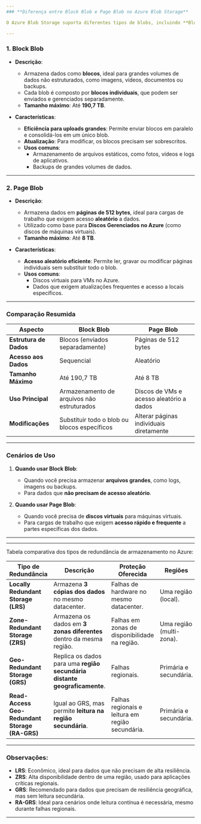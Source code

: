 ```yaml
---
### **Diferença entre Block Blob e Page Blob no Azure Blob Storage**

O Azure Blob Storage suporta diferentes tipos de blobs, incluindo **Block Blob** e **Page Blob**, cada um com características específicas e projetado para casos de uso distintos.  

---
```


### **1. Block Blob**  
- **Descrição**:
  - Armazena dados como **blocos**, ideal para grandes volumes de dados não estruturados, como imagens, vídeos, documentos ou backups.
  - Cada blob é composto por **blocos individuais**, que podem ser enviados e gerenciados separadamente.
  - **Tamanho máximo**: Até **190,7 TB**.

- **Características**:
  - **Eficiência para uploads grandes**: Permite enviar blocos em paralelo e consolidá-los em um único blob.
  - **Atualização**: Para modificar, os blocos precisam ser sobrescritos.
  - **Usos comuns**:
    - Armazenamento de arquivos estáticos, como fotos, vídeos e logs de aplicativos.
    - Backups de grandes volumes de dados.

---

### **2. Page Blob**  
- **Descrição**:
  - Armazena dados em **páginas de 512 bytes**, ideal para cargas de trabalho que exigem acesso **aleatório** a dados.
  - Utilizado como base para **Discos Gerenciados no Azure** (como discos de máquinas virtuais).
  - **Tamanho máximo**: Até **8 TB**.

- **Características**:
  - **Acesso aleatório eficiente**: Permite ler, gravar ou modificar páginas individuais sem substituir todo o blob.
  - **Usos comuns**:
    - Discos virtuais para VMs no Azure.
    - Dados que exigem atualizações frequentes e acesso a locais específicos.

---

### **Comparação Resumida**

| **Aspecto**           | **Block Blob**                                  | **Page Blob**                                 |
|------------------------|------------------------------------------------|-----------------------------------------------|
| **Estrutura de Dados** | Blocos (enviados separadamente)                | Páginas de 512 bytes                          |
| **Acesso aos Dados**   | Sequencial                                     | Aleatório                                     |
| **Tamanho Máximo**     | Até 190,7 TB                                   | Até 8 TB                                     |
| **Uso Principal**      | Armazenamento de arquivos não estruturados     | Discos de VMs e acesso aleatório a dados     |
| **Modificações**       | Substituir todo o blob ou blocos específicos   | Alterar páginas individuais diretamente      |

---

### **Cenários de Uso**

1. **Quando usar Block Blob**:
   - Quando você precisa armazenar **arquivos grandes**, como logs, imagens ou backups.
   - Para dados que **não precisam de acesso aleatório**.

2. **Quando usar Page Blob**:
   - Quando você precisa de **discos virtuais** para máquinas virtuais.
   - Para cargas de trabalho que exigem **acesso rápido e frequente** a partes específicas dos dados.

---
---
Tabela comparativa dos tipos de redundância de armazenamento no Azure:

| **Tipo de Redundância**      | **Descrição**                                                                 | **Proteção Oferecida**                            | **Regiões**             | **Acesso**                         |
|------------------------------|-------------------------------------------------------------------------------|--------------------------------------------------|-------------------------|-------------------------------------|
| **Locally Redundant Storage (LRS)** | Armazena **3 cópias dos dados** no mesmo datacenter.                             | Falhas de hardware no mesmo datacenter.          | Uma região (local).     | Apenas na região primária.         |
| **Zone-Redundant Storage (ZRS)**   | Armazena os dados em **3 zonas diferentes** dentro da mesma região.              | Falhas em zonas de disponibilidade na região.    | Uma região (multi-zona).| Apenas na região primária.         |
| **Geo-Redundant Storage (GRS)**    | Replica os dados para uma **região secundária distante geograficamente**.         | Falhas regionais.                                | Primária e secundária.  | Apenas na região primária.         |
| **Read-Access Geo-Redundant Storage (RA-GRS)** | Igual ao GRS, mas permite **leitura na região secundária**.                      | Falhas regionais e leitura em região secundária. | Primária e secundária.  | Leitura em ambas as regiões.       |

---

### **Observações**:
- **LRS**: Econômico, ideal para dados que não precisam de alta resiliência.
- **ZRS**: Alta disponibilidade dentro de uma região, usado para aplicações críticas regionais.
- **GRS**: Recomendado para dados que precisam de resiliência geográfica, mas sem leitura secundária.
- **RA-GRS**: Ideal para cenários onde leitura contínua é necessária, mesmo durante falhas regionais.

---
